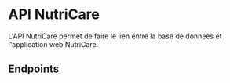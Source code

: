 # API NutriCare

L'API NutriCare permet de faire le lien entre la base de données et l'application web NutriCare.

## Endpoints
